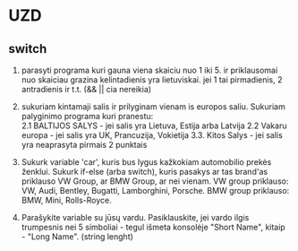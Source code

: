 # UZD

## switch

1. parasyti programa kuri gauna viena skaiciu nuo 1 iki 5. ir priklausomai nuo skaiciau grazina kelintadienis yra lietuviskai. jei 1 tai pirmadienis, 2 antradienis ir t.t. (&& || cia nereikia)

2. sukuriam kintamaji salis ir prilyginam vienam is europos saliu. Sukuriam palyginimo programa kuri pranestu:  
   2.1 BALTIJOS SALYS - jei salis yra Lietuva, Estija arba Latvija
   2.2 Vakaru europa - jei salis yra UK, Prancuzija, Vokietija
   3.3. Kitos Salys - jei salis yra neaprasyta pirmais 2 punktais

3. Sukurk variable 'car', kuris bus lygus kažkokiam automobilio prekės ženklui. Sukurk if-else (arba switch), kuris pasakys ar tas brand'as priklauso VW Group, ar BMW Group, ar nei vienam.
   VW group priklauso: VW, Audi, Bentley, Bugatti, Lamborghini, Porsche.
   BMW group priklauso: BMW, Mini, Rolls-Royce.

4. Parašykite variable su jūsų vardu. Pasiklauskite, jei vardo ilgis trumpesnis nei 5 simboliai - tegul išmeta konsolėje "Short Name", kitaip - "Long Name". (string lenght)
